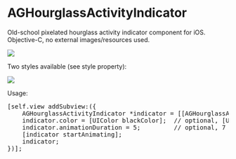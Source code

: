 # AGHourglassActivityIndicator
Old-school pixelated hourglass activity indicator component for iOS. Objective-C, no external images/resources used.

<img src="http://alsedi.com/github/AGHourglassActivityIndicator.gif">

Two styles available (see style property):

<img src="http://alsedi.com/github/AGHourglassActivityIndicator_styles2.png">

Usage:
<pre>
[self.view addSubview:({
	AGHourglassActivityIndicator *indicator = [[AGHourglassActivityIndicator alloc] init]; // or initWithStyle, Frame etc...
	indicator.color = [UIColor blackColor];  // optional, [UIColor grayColor] is default one
	indicator.animationDuration = 5;         // optional, 7 seconds by default
	[indicator startAnimating];
	indicator;
})];
</pre>
